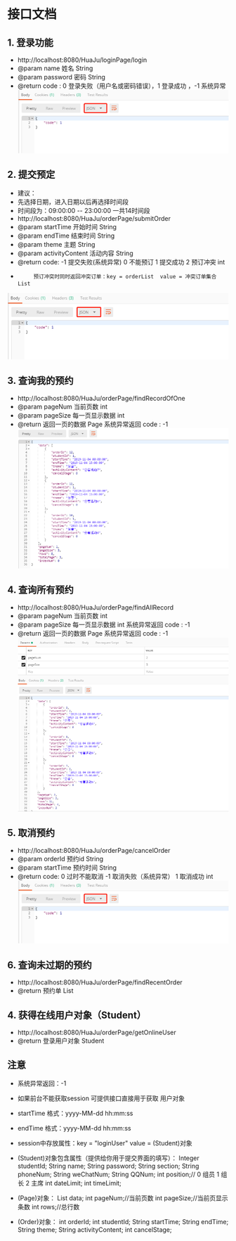 # 接口文档

##  1. 登录功能
* http://localhost:8080/HuaJu/loginPage/login
* @param name 姓名 String
* @param password 密码 String
* @return code : 0 登录失败（用户名或密码错误），1 登录成功 ，-1 系统异常
![](images/2019-11-06-20-22-15.png)

## 2. 提交预定
* 建议：
* 先选择日期，进入日期以后再选择时间段
* 时间段为：09:00:00 -- 23:00:00 一共14时间段
* http://localhost:8080/HuaJu/orderPage/submitOrder
* @param startTime 开始时间 String
* @param endTime 结束时间 String
* @param theme 主题 String
* @param activityContent 活动内容 String
* @return  code: -1 提交失败(系统异常) 0 不能预订 1 提交成功 2 预订冲突 int
*          预订冲突时同时返回冲突订单：key = orderList  value = 冲突订单集合 List
![](images/2019-11-06-20-22-15.png)

## 3. 查询我的预约
* http://localhost:8080/HuaJu/orderPage/findRecordOfOne
* @param pageNum 当前页数 int
* @param pageSize 每一页显示数据 int
* @return 返回一页的数据 Page 系统异常返回 code : -1
![](images/2019-11-06-20-24-09.png)

## 4. 查询所有预约
* http://localhost:8080/HuaJu/orderPage/findAllRecord
* @param pageNum 当前页数 int
* @param pageSize 每一页显示数据 int 系统异常返回 code : -1
* @return 返回一页的数据 Page 系统异常返回 code : -1
![](images/2019-11-06-20-24-55.png)

## 5. 取消预约
* http://localhost:8080/HuaJu/orderPage/cancelOrder
* @param orderId 预约id String
* @param startTime 预约时间 String
* @return code: 0 过时不能取消 -1 取消失败（系统异常） 1 取消成功 int
![](images/2019-11-06-20-22-15.png)

## 6.  查询未过期的预约
* http://localhost:8080/HuaJu/orderPage/findRecentOrder
* @return 预约单 List <Order>

## 4. 获得在线用户对象（Student）
* http://localhost:8080/HuaJu/orderPage/getOnlineUser
* @return 登录用户对象 Student




## 注意
- 系统异常返回：-1
- 如果前台不能获取session  可提供接口直接用于获取 用户对象
- startTime 格式：yyyy-MM-dd hh:mm:ss
- endTime 格式：yyyy-MM-dd hh:mm:ss
- session中存放属性：key = "loginUser"  value = (Student)对象
- (Student)对象包含属性（提供给你用于提交界面的填写）：
    Integer studentId;
    String name;
    String password;
    String section;
    String phoneNum;
    String weChatNum;
    String QQNum;
    int position;// 0 组员 1 组长 2 主席
    int dateLimit;
    int timeLimit;
    
- (Page)对象：
    List<Order> data;
    int pageNum;//当前页数
    int pageSize;//当前页显示条数
    int rows;//总行数

- (Order)对象：
    int orderId;
    int studentId;
    String startTime;
    String endTime;
    String theme;
    String activityContent;
    int cancelStage;
  


